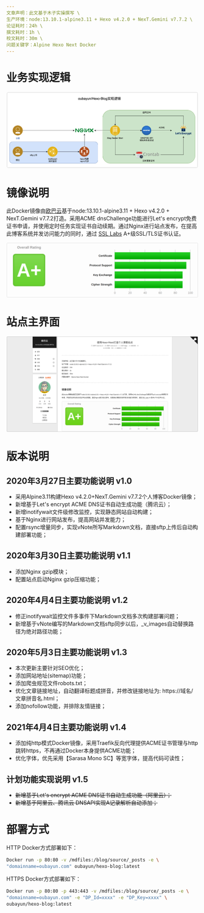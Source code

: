 ```yaml
---
文章声明：此文基于木子实操撰写 \
生产环境：node:13.10.1-alpine3.11 + Hexo v4.2.0 + NexT.Gemini v7.7.2 \
论证耗时：24h \
撰文耗时：1h \
校文耗时：30m \
问题关键字：Alpine Hexo Next Docker
---
```


# 业务实现逻辑
![](_v_images/20200401162243616_1850925931.png)

# 镜像说明
此Docker镜像由[欧巴云](https://www.oubayun.com)基于node:13.10.1-alpine3.11 + Hexo v4.2.0 + NexT.Gemini v7.7.2打造。采用ACME dnsChallenge功能进行Let's encrypt免费证书申请，并使用定时任务实现证书自动续期。通过Nginx进行站点发布，在提高此博客系统并发访问能力的同时，通过 [SSL Labs](https://www.ssllabs.com/) A+级SSL/TLS证书认证。
<!-- more -->
![](_v_images/20200401162824748_1757398107.png)

# 站点主界面
![](_v_images/20200401162243616_1850925932.png)

# 版本说明
## 2020年3月27日主要功能说明 v1.0
* 采用Alpine3.11构建Hexo v4.2.0+NexT.Gemini v7.7.2个人博客Docker镜像；
* 新增基于Let's encrypt ACME DNS证书自动生成功能（腾讯云）；
* 新增inotifywait文件级修改监控，实现静态网站自动构建；
* 基于Nginx进行网站发布，提高网站并发能力；
* 配置rsync增量同步，实现vNote所写Markdown文档，直接sftp上传后自动构建部署功能；

## 2020年3月30日主要功能说明 v1.1
* 添加Nginx gzip模块；
* 配置站点启动Nginx gzip压缩功能；

## 2020年4月4日主要功能说明 v1.2
* 修正inotifywait监控文件多事件下Markdown文档多次构建部署问题；
* 新增基于vNote编写的Markdown文档sftp同步以后，_v_images自动替换路径为绝对路径功能；

## 2020年5月3日主要功能说明 v1.3
* 本次更新主要针对SEO优化；
* 添加网站地址(sitemap)功能；
* 添加爬虫规范文件robots.txt；
* 优化文章链接地址，自动翻译标题成拼音，并修改链接地址为: https://域名/文章拼音名.html；
* 添加nofollow功能，并排除友情链接；

## 2021年4月4日主要功能说明 v1.4
* 添加纯http模式Docker镜像，采用Traefik反向代理提供ACME证书管理与http跳转https，不再通过Docker本身提供ACME功能；
* 优化字体，优先采用【Sarasa Mono SC】等宽字体，提高代码可读性；

## 计划功能实现说明 v1.5
* ~~新增基于Let's encrypt ACME DNS证书自动生成功能（阿里云）；~~
* ~~新增基于阿里云、腾讯云 DNSAPI实现A记录解析自动添加；~~

# 部署方式
HTTP Docker方式部署如下：
```bash
Docker run -p 80:80 -v /mdfiles:/blog/source/_posts -e \
"domainname=oubayun.com" oubayun/hexo-blog:latest
```

HTTPS Docker方式部署如下：
```bash
Docker run -p 80:80 -p 443:443 -v /mdfiles:/blog/source/_posts -e \
"domainname=oubayun.com" -e "DP_Id=xxxx" -e "DP_Key=xxxx" \
oubayun/hexo-blog:latest
```